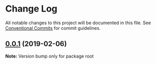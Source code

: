 # Change Log

All notable changes to this project will be documented in this file.
See [Conventional Commits](https://conventionalcommits.org) for commit guidelines.

<a name="0.0.1"></a>
## [0.0.1](https://github.com/emielkwakkel/lerna-demo/compare/v0.0.1-alpha.0...v0.0.1) (2019-02-06)

**Note:** Version bump only for package root
